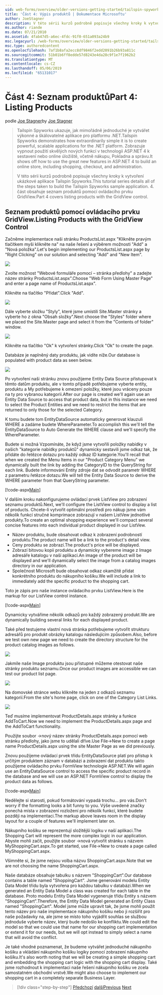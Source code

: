 ```yaml
---
uid: web-forms/overview/older-versions-getting-started/tailspin-spyworks/tailspin-spyworks-part-4
title: 'Část 4: Výpis produktů | Dokumentace Microsoftu'
author: JoeStagner
description: V této sérii kurzů podrobně popisuje všechny kroky k vytvoření ukázkové aplikace Tailspin Spyworks. 4. část obsahuje seznam produktů s GridView sml...
ms.author: riande
ms.date: 07/21/2010
ms.assetid: 4fab47d5-a6ec-4fdc-91f0-651a093a24b9
msc.legacyurl: /web-forms/overview/older-versions-getting-started/tailspin-spyworks/tailspin-spyworks-part-4
msc.type: authoredcontent
ms.openlocfilehash: 7af1b8afa2ecc8df9846f2edd2091b26b93a811c
ms.sourcegitcommit: 51b01b6ff8edde57d8243e4da28c9f1e7f1962b2
ms.translationtype: MT
ms.contentlocale: cs-CZ
ms.lasthandoff: 05/06/2019
ms.locfileid: "65131017"
---
```

# <a name="part-4-listing-products"></a><span data-ttu-id="108c4-104">Část 4: Seznam produktů</span><span class="sxs-lookup"><span data-stu-id="108c4-104">Part 4: Listing Products</span></span>

<span data-ttu-id="108c4-105">podle [Joe Stagner](https://github.com/JoeStagner)</span><span class="sxs-lookup"><span data-stu-id="108c4-105">by [Joe Stagner](https://github.com/JoeStagner)</span></span>

> <span data-ttu-id="108c4-106">Tailspin Spyworks ukazuje, jak mimořádně jednoduché je vytvářet výkonné a škálovatelné aplikace pro platformu .NET.</span><span class="sxs-lookup"><span data-stu-id="108c4-106">Tailspin Spyworks demonstrates how extraordinarily simple it is to create powerful, scalable applications for the .NET platform.</span></span> <span data-ttu-id="108c4-107">Zobrazuje vypnout použití skvělých nových funkcí v technologii ASP.NET 4 k sestavení nebo online úložiště, včetně nákupu, Pokladna a správu.</span><span class="sxs-lookup"><span data-stu-id="108c4-107">It shows off how to use the great new features in ASP.NET 4 to build an online store, including shopping, checkout, and administration.</span></span>
> 
> <span data-ttu-id="108c4-108">V této sérii kurzů podrobně popisuje všechny kroky k vytvoření ukázkové aplikace Tailspin Spyworks.</span><span class="sxs-lookup"><span data-stu-id="108c4-108">This tutorial series details all of the steps taken to build the Tailspin Spyworks sample application.</span></span> <span data-ttu-id="108c4-109">4. část obsahuje seznam produktů pomocí ovládacího prvku GridView.</span><span class="sxs-lookup"><span data-stu-id="108c4-109">Part 4 covers listing products with the GridView control.</span></span>

## <a id="_Toc260221670"></a>  <span data-ttu-id="108c4-110">Seznam produktů pomocí ovládacího prvku GridView.</span><span class="sxs-lookup"><span data-stu-id="108c4-110">Listing Products with the GridView Control</span></span>

<span data-ttu-id="108c4-111">Začněme implementace naši stránku ProductsList.aspx "Klikněte pravým tlačítkem myši klikněte na" na naše řešení a výběrem možnosti "Add" a "Nová položka".</span><span class="sxs-lookup"><span data-stu-id="108c4-111">Let's begin implementing our ProductsList.aspx page by "Right Clicking" on our solution and selecting "Add" and "New Item".</span></span>

![](tailspin-spyworks-part-4/_static/image1.jpg)

<span data-ttu-id="108c4-112">Zvolte možnost "Webové formuláře pomocí – stránka předlohy" a zadejte název stránky ProductsList.aspx".</span><span class="sxs-lookup"><span data-stu-id="108c4-112">Choose "Web Form Using Master Page" and enter a page name of ProductsList.aspx".</span></span>

<span data-ttu-id="108c4-113">Klikněte na tlačítko "Přidat".</span><span class="sxs-lookup"><span data-stu-id="108c4-113">Click "Add".</span></span>

![](tailspin-spyworks-part-4/_static/image2.jpg)

<span data-ttu-id="108c4-114">Dále vyberte složku "Styly", které jsme umístili Site.Master stránky a vyberte ho z okna "Obsah složky".</span><span class="sxs-lookup"><span data-stu-id="108c4-114">Next choose the "Styles" folder where we placed the Site.Master page and select it from the "Contents of folder" window.</span></span>

![](tailspin-spyworks-part-4/_static/image3.jpg)

<span data-ttu-id="108c4-115">Klikněte na tlačítko "Ok" k vytvoření stránky.</span><span class="sxs-lookup"><span data-stu-id="108c4-115">Click "Ok" to create the page.</span></span>

<span data-ttu-id="108c4-116">Databáze je naplněný daty produktu, jak vidíte níže.</span><span class="sxs-lookup"><span data-stu-id="108c4-116">Our database is populated with product data as seen below.</span></span>

![](tailspin-spyworks-part-4/_static/image4.jpg)

<span data-ttu-id="108c4-117">Po vytvoření naši stránku znovu použijeme Entity Data Source přistupovat k těmto datům produktu, ale v tomto případě potřebujeme vyberte entity, produktu a My potřebujeme k omezení položky, které jsou vráceny pouze na ty pro vybranou kategorii.</span><span class="sxs-lookup"><span data-stu-id="108c4-117">After our page is created we'll again use an Entity Data Source to access that product data, but in this instance we need to select the Product Entities and we need to restrict the items that are returned to only those for the selected Category.</span></span>

<span data-ttu-id="108c4-118">K tomu budete tom EntityDataSource automaticky generovat klauzuli WHERE a zadáme budete WhereParameter.</span><span class="sxs-lookup"><span data-stu-id="108c4-118">To accomplish this we'll tell the EntityDataSource to Auto Generate the WHERE clause and we'll specify the WhereParameter.</span></span>

<span data-ttu-id="108c4-119">Budete si možná Vzpomínáte, že když jsme vytvořili položky nabídky v našich "kategorie nabídky produktů" dynamicky sestavili jsme odkaz tak, že přidáte do řetězce dotazu pro každý odkaz ID kategorie.</span><span class="sxs-lookup"><span data-stu-id="108c4-119">You'll recall that when we created the Menu Items in our "Product Category Menu" we dynamically built the link by adding the CategoryID to the QueryString for each link.</span></span> <span data-ttu-id="108c4-120">Budete informováni Entity zdroje dat se odvodit parametr WHERE z parametru řetězce dotazu.</span><span class="sxs-lookup"><span data-stu-id="108c4-120">We will tell the Entity Data Source to derive the WHERE parameter from that QueryString parameter.</span></span>

[!code-aspx[Main](tailspin-spyworks-part-4/samples/sample1.aspx)]

<span data-ttu-id="108c4-121">V dalším kroku nakonfigurujeme ovládací prvek ListView pro zobrazení seznamu produktů.</span><span class="sxs-lookup"><span data-stu-id="108c4-121">Next, we'll configure the ListView control to display a list of products.</span></span> <span data-ttu-id="108c4-122">Chcete-li vytvořit optimální prostředí pro nákup jsme vám několik funkcí stručné komprimace zobrazují v našem ListVew jednotlivé produkty.</span><span class="sxs-lookup"><span data-stu-id="108c4-122">To create an optimal shopping experience we'll compact several concise features into each individual product displayed in our ListVew.</span></span>

- <span data-ttu-id="108c4-123">Název produktu, bude obsahovat odkaz k zobrazení podrobností produktu.</span><span class="sxs-lookup"><span data-stu-id="108c4-123">The product name will be a link to the product's detail view.</span></span>
- <span data-ttu-id="108c4-124">Ceny produktu se zobrazí.</span><span class="sxs-lookup"><span data-stu-id="108c4-124">The product's price will be displayed.</span></span>
- <span data-ttu-id="108c4-125">Zobrazí bitovou kopii produktu a dynamicky vybereme image z Image adresáře katalogu v naší aplikaci.</span><span class="sxs-lookup"><span data-stu-id="108c4-125">An image of the product will be displayed and we'll dynamically select the image from a catalog images directory in our application.</span></span>
- <span data-ttu-id="108c4-126">Společnost Microsoft bude obsahovat odkaz okamžitě přidat konkrétního produktu do nákupního košíku.</span><span class="sxs-lookup"><span data-stu-id="108c4-126">We will include a link to immediately add the specific product to the shopping cart.</span></span>

<span data-ttu-id="108c4-127">Toto je zápis pro naše instance ovládacího prvku ListView.</span><span class="sxs-lookup"><span data-stu-id="108c4-127">Here is the markup for our ListView control instance.</span></span>

[!code-aspx[Main](tailspin-spyworks-part-4/samples/sample2.aspx)]

<span data-ttu-id="108c4-128">Dynamicky vytváříme několik odkazů pro každý zobrazený produkt.</span><span class="sxs-lookup"><span data-stu-id="108c4-128">We are dynamically building several links for each displayed product.</span></span>

<span data-ttu-id="108c4-129">Také před testujeme vlastní nová stránka potřebujeme vytvořit strukturu adresářů pro produkt obrázky katalogu následujícím způsobem.</span><span class="sxs-lookup"><span data-stu-id="108c4-129">Also, before we test own new page we need to create the directory structure for the product catalog images as follows.</span></span>

![](tailspin-spyworks-part-4/_static/image1.png)

<span data-ttu-id="108c4-130">Jakmile naše Image produktu jsou přístupné můžeme otestovat naše stránky produktu seznamu.</span><span class="sxs-lookup"><span data-stu-id="108c4-130">Once our product images are accessible we can test our product list page.</span></span>

![](tailspin-spyworks-part-4/_static/image5.jpg)

<span data-ttu-id="108c4-131">Na domovské stránce webu klikněte na jeden z odkazů seznamu kategorií.</span><span class="sxs-lookup"><span data-stu-id="108c4-131">From the site's home page, click on one of the Category List Links.</span></span>

![](tailspin-spyworks-part-4/_static/image6.jpg)

<span data-ttu-id="108c4-132">Teď musíme implementovat ProductDetails.aspx stránky a funkce AddToCart.</span><span class="sxs-lookup"><span data-stu-id="108c4-132">Now we need to implement the ProductDetails.aspx page and the AddToCart functionality.</span></span>

<span data-ttu-id="108c4-133">Použijte soubor -&gt;nový název stránky ProductDetails.aspx pomocí web stránku předlohy, jako jsme to udělali dříve.</span><span class="sxs-lookup"><span data-stu-id="108c4-133">Use File-&gt;New to create a page name ProductDetails.aspx using the site Master Page as we did previously.</span></span>

<span data-ttu-id="108c4-134">Znovu použijeme ovládací prvek třídu EntityDataSource platí pro přístup k určitým produktem záznam v databázi a zobrazení dat produktu takto použijeme ovládacího prvku FormView technologie ASP.NET.</span><span class="sxs-lookup"><span data-stu-id="108c4-134">We will again use an EntityDataSource control to access the specific product record in the database and we will use an ASP.NET FormView control to display the product data as follows.</span></span>

[!code-aspx[Main](tailspin-spyworks-part-4/samples/sample3.aspx)]

<span data-ttu-id="108c4-135">Nedělejte si starosti, pokud formátování vypadá trochu... pro vás.</span><span class="sxs-lookup"><span data-stu-id="108c4-135">Don't worry if the formatting looks a bit funny to you.</span></span> <span data-ttu-id="108c4-136">Výše uvedené značky ponechá místa v zobrazení rozložení pro několik funkcí, které budete později na implementaci.</span><span class="sxs-lookup"><span data-stu-id="108c4-136">The markup above leaves room in the display layout for a couple of features we'll implement later on.</span></span>

<span data-ttu-id="108c4-137">Nákupního košíku se reprezentují složitější logiku v naší aplikaci.</span><span class="sxs-lookup"><span data-stu-id="108c4-137">The Shopping Cart will represent the more complex logic in our application.</span></span> <span data-ttu-id="108c4-138">Abyste mohli začít, použijte soubor -&gt;nová vytvořit stránku s názvem MyShoppingCart.aspx.</span><span class="sxs-lookup"><span data-stu-id="108c4-138">To get started, use File-&gt;New to create a page called MyShoppingCart.aspx.</span></span>

<span data-ttu-id="108c4-139">Všimněte si, že jsme nejsou volba názvu ShoppingCart.aspx.</span><span class="sxs-lookup"><span data-stu-id="108c4-139">Note that we are not choosing the name ShoppingCart.aspx.</span></span>

<span data-ttu-id="108c4-140">Naše databáze obsahuje tabulku s názvem "ShoppingCart".</span><span class="sxs-lookup"><span data-stu-id="108c4-140">Our database contains a table named "ShoppingCart".</span></span> <span data-ttu-id="108c4-141">Jsme generování modelu Entity Data Model třídu byla vytvořena pro každou tabulku v databázi.</span><span class="sxs-lookup"><span data-stu-id="108c4-141">When we generated an Entity Data Model a class was created for each table in the database.</span></span> <span data-ttu-id="108c4-142">Proto modelu Entity Data Model vygeneruje třídu Entity s názvem "ShoppingCart".</span><span class="sxs-lookup"><span data-stu-id="108c4-142">Therefore, the Entity Data Model generated an Entity Class named "ShoppingCart".</span></span> <span data-ttu-id="108c4-143">Model jsme může upravit tak, že jsme mohli použít tento název pro naše implementace nákupního košíku nebo ji rozšířit pro naše požadavky na, ale jsme se místo toho vyjádřit souhlas se službou jednoduše vyberte název, který bude nedošlo ke konfliktu.</span><span class="sxs-lookup"><span data-stu-id="108c4-143">We could edit the model so that we could use that name for our shopping cart implementation or extend it for our needs, but we will opt instead to simply select a name that will avoid the conflict.</span></span>

<span data-ttu-id="108c4-144">Je také vhodné poznamenat, že budeme vytvářet jednoduché nákupního košíku a vkládání nákupního košíku logiky pomocí zobrazení nákupního košíku.</span><span class="sxs-lookup"><span data-stu-id="108c4-144">It's also worth noting that we will be creating a simple shopping cart and embedding the shopping cart logic with the shopping cart display.</span></span> <span data-ttu-id="108c4-145">Také jsme rozhodnout k implementaci naše řešení nákupního košíku ve zcela samostatném obchodní vrstvě.</span><span class="sxs-lookup"><span data-stu-id="108c4-145">We might also choose to implement our shopping cart in a completely separate Business Layer.</span></span>

> [!div class="step-by-step"]
> <span data-ttu-id="108c4-146">[Předchozí](tailspin-spyworks-part-3.md)
> [další](tailspin-spyworks-part-5.md)</span><span class="sxs-lookup"><span data-stu-id="108c4-146">[Previous](tailspin-spyworks-part-3.md)
[Next](tailspin-spyworks-part-5.md)</span></span>
